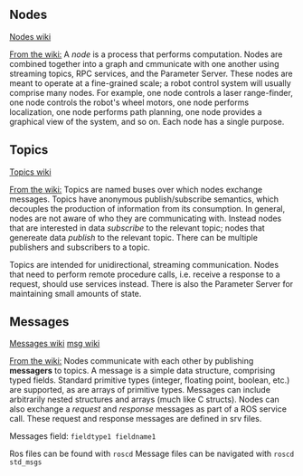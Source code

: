 ## Nodes
[Nodes wiki](https://wiki.ros.org/Nodes)

<u>From the wiki:</u>
A *node* is a process that performs computation. Nodes are combined together into a graph and cmmunicate with one another using streaming topics, RPC services, and the Parameter Server.
These nodes are meant to operate at a fine-grained scale; a robot control system will usually comprise many nodes.
For example, one node controls a laser range-finder, one node controls the robot's wheel motors, one node performs localization, one node performs path planning, one node provides a graphical view of the system, and so on.
Each node has a single purpose.

## Topics
[Topics wiki](https://wiki.ros.org/Topcs)

<u>From the wiki:</u>
Topics are named buses over which nodes exchange messages. Topics have anonymous publish/subscribe semantics, which decouples the production of information from its consumption.
In general, nodes are not aware of who they are communicating with. Instead nodes that are interested in data *subscribe* to the relevant topic; nodes that genereate data *publish* to the relevant topic. There can be multiple publishers and subscribers to a topic.

Topics are intended for unidirectional, streaming communication. Nodes that need to perform remote procedure calls, i.e. receive a response to a request, should use services instead. There is also the Parameter Server for maintaining small amounts of state.

## Messages
[Messages wiki](https://wiki.ros.org/Messages)
[msg wiki](https://wiki.ros.org/msg)

<u>From the wiki:</u>
Nodes communicate with each other by publishing **messagers** to topics. A message is a simple data structure, comprising typed fields.
Standard primitive types (integer, floating point, boolean, etc.) are supported, as are arrays of primitive types.
Messages can include arbitrarily nested structures and arrays (much like C structs).
Nodes can also exchange a *request* and *response* messages as part of a ROS service call. These request and response messages are defined in srv files.

Messages field:
`fieldtype1 fieldname1`

Ros files can be found with `roscd`
Message files can be navigated with `roscd std_msgs`
